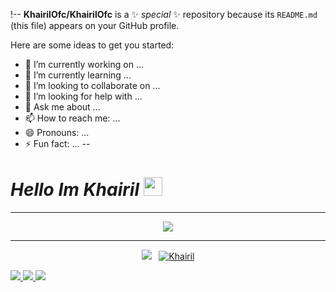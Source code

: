 !--
**KhairilOfc/KhairilOfc** is a ✨ _special_ ✨ repository because its `README.md` (this file) appears on your GitHub profile.

Here are some ideas to get you started:

- 🔭 I’m currently working on ...
- 🌱 I’m currently learning ...
- 👯 I’m looking to collaborate on ...
- 🤔 I’m looking for help with ...
- 💬 Ask me about ...
- 📫 How to reach me: ...
- 😄 Pronouns: ...
- ⚡ Fun fact: ...
--

# *Hello Im Khairil* <img src="https://raw.githubusercontent.com/MartinHeinz/MartinHeinz/master/wave.gif" width="30px">
---------
<p align="center">
   <img
src="https://github.com/KhairilOfc/KhairilOfc/blob/main/doctor.fate.gif" />
</p>

 ---------
<p align="center">
<a href="https://github.com/KhairilOfc"><img src="https://telegra.ph/file/2eadcadcc711b81f24bd1.jpg"></a>&nbsp;&nbsp;
<a href="#"><img title="Khairil" src="https://img.shields.io/badge/Khairil-red?colorA=%23ff0000&colorB=%23e61919&style=for-the-badge"></a>

<a href="https://instagram.com/coglah_07"><img src="https://img.shields.io/badge/Instagram-E4405F?style=for-the-badge&logo=instagram&logoColor=white"/> 
<a href="https://wa.me/601123695129"><img src="https://img.shields.io/badge/WhatsApp-25D366?style=for-the-badge&logo=whatsapp&logoColor=white"/>
<a href="https://youtube.com/channel/UCnVOCp4m5aj6BKDktn0GUxQ"><img src="https://img.shields.io/badge/YouTube-Khairil🅥-ff0000?style=for-the-badge&logo=youtube&logoColor=ff0000&link=https://youtube.com/channel/UCnVOCp4m5aj6BKDktn0GUxQ" /></a>


